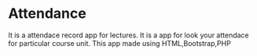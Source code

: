 # Attendance
It is a attendace record app for lectures.
It is a app for look your attendace for particular course unit.
This app made using HTML,Bootstrap,PHP
